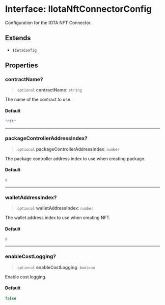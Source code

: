 # Interface: IIotaNftConnectorConfig

Configuration for the IOTA NFT Connector.

## Extends

- `IIotaConfig`

## Properties

### contractName?

> `optional` **contractName**: `string`

The name of the contract to use.

#### Default

```ts
"nft"
```

***

### packageControllerAddressIndex?

> `optional` **packageControllerAddressIndex**: `number`

The package controller address index to use when creating package.

#### Default

```ts
0
```

***

### walletAddressIndex?

> `optional` **walletAddressIndex**: `number`

The wallet address index to use when creating NFT.

#### Default

```ts
0
```

***

### enableCostLogging?

> `optional` **enableCostLogging**: `boolean`

Enable cost logging.

#### Default

```ts
false
```
